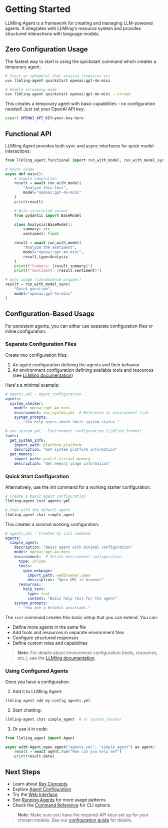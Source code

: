 # Getting Started

LLMling Agent is a framework for creating and managing LLM-powered agents. It integrates with LLMling's resource system and provides structured interactions with language models.

## Zero Configuration Usage

The fastest way to start is using the quickstart command which creates a temporary agent:

```bash
# Start an ephemeral chat session (requires uv)
uvx llmling-agent quickstart openai:gpt-4o-mini

# Enable streaming mode
uvx llmling-agent quickstart openai:gpt-4o-mini --stream
```

This creates a temporary agent with basic capabilities - no configuration needed! Just set your OpenAI API key:
```bash
export OPENAI_API_KEY=your-key-here
```

## Functional API

LLMling Agent provides both sync and async interfaces for quick model interactions:

```python
from llmling_agent.functional import run_with_model, run_with_model_sync

# Async usage
async def main():
    # Simple completion
    result = await run_with_model(
        "Analyze this text",
        model="openai:gpt-4o-mini"
    )
    print(result)

    # With structured output
    from pydantic import BaseModel

    class Analysis(BaseModel):
        summary: str
        sentiment: float

    result = await run_with_model(
        "Analyze the sentiment",
        model="openai:gpt-4o-mini",
        result_type=Analysis
    )
    print(f"Summary: {result.summary}")
    print(f"Sentiment: {result.sentiment}")

# Sync usage (convenience wrapper)
result = run_with_model_sync(
    "Quick question",
    model="openai:gpt-4o-mini"
)
```

## Configuration-Based Usage

For persistent agents, you can either use separate configuration files or inline configuration.

### Separate Configuration Files

Create two configuration files:
1. An agent configuration defining the agents and their behavior
2. An environment configuration defining available tools and resources (see [LLMling documentation](https://github.com/phil65/llmling))

Here's a minimal example:

```yaml
# agents.yml - Agent configuration
agents:
  system_checker:
    model: openai:gpt-4o-mini
    environment: env_system.yml  # Reference to environment file
    system_prompts:
      - "You help users check their system status."
```

```yaml
# env_system.yml - Environment configuration (LLMling format)
tools:
  get_system_info:
    import_path: platform.platform
    description: "Get system platform information"
  get_memory:
    import_path: psutil.virtual_memory
    description: "Get memory usage information"
```

### Quick Start Configuration

Alternatively, use the init command for a working starter configuration:

```bash
# Create a basic agent configuration
llmling-agent init agents.yml

# Chat with the default agent
llmling-agent chat simple_agent
```

This creates a minimal working configuration:

```yaml
# agents.yml - Created by init command
agents:
  simple_agent:
    description: "Basic agent with minimal configuration"
    model: openai:gpt-4o-mini
    environment:  # Inline environment configuration
      type: inline
      tools:
        open_webpage:
          import_path: webbrowser.open
          description: "Open URL in browser"
      resources:
        help_text:
          type: text
          content: "Basic help text for the agent"
    system_prompts:
      - "You are a helpful assistant."
```

The `init` command creates this basic setup that you can extend. You can:
- Define more agents in the same file
- Add tools and resources in separate environment files
- Configure structured responses
- Define custom roles and capabilities

> **Note**: For details about environment configuration (tools, resources, etc.),
> see the [LLMling documentation](https://github.com/phil65/llmling).

### Using Configured Agents

Once you have a configuration:

1. Add it to LLMling Agent:
```bash
llmling-agent add my-config agents.yml
```

2. Start chatting:
```bash
llmling-agent chat simple_agent  # or system_checker
```

3. Or use it in code:
```python
from llmling_agent import Agent

async with Agent.open_agent("agents.yml", "simple_agent") as agent:
    result = await agent.run("How can you help me?")
    print(result.data)
```

## Next Steps

- Learn about [Key Concepts](https://github.com/phil65/llmling-agent/blob/main/docs/key_concepts.md)
- Explore [Agent Configuration](https://github.com/phil65/llmling-agent/blob/main/docs/agent_config.md)
- Try the [Web Interface](https://github.com/phil65/llmling-agent/blob/main/docs/webui.md)
- See [Running Agents](https://github.com/phil65/llmling-agent/blob/main/docs/running_agents.md) for more usage patterns
- Check the [Command Reference](https://github.com/phil65/llmling-agent/blob/main/docs/commands.md) for CLI options

> **Note**: Make sure you have the required API keys set up for your chosen models.
> See our [configuration guide](https://github.com/phil65/llmling-agent/blob/main/docs/agent_config.md#model-configuration) for details.
